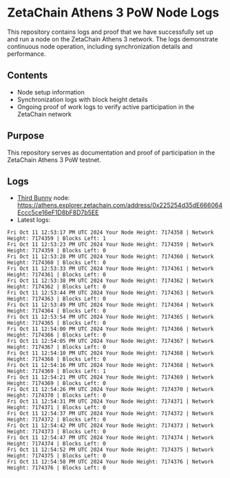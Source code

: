 # ZetaChain Athens 3 PoW Node Logs
This repository contains logs and proof that we have successfully set up and run a node on the ZetaChain Athens 3 network. The logs demonstrate continuous node operation, including synchronization details and performance.

## Contents
- Node setup information
- Synchronization logs with block height details
- Ongoing proof of work logs to verify active participation in the ZetaChain network

## Purpose
This repository serves as documentation and proof of participation in the ZetaChain Athens 3 PoW testnet.

## Logs

- [Third Bunny](https://thirdbunny.xyz/) node: https://athens.explorer.zetachain.com/address/0x225254d35dE666064Eccc5ce16eF1D8bF8D7b5EE
- Latest logs:
```
Fri Oct 11 12:53:17 PM UTC 2024 Your Node Height: 7174358 | Network Height: 7174359 | Blocks Left: 1
Fri Oct 11 12:53:23 PM UTC 2024 Your Node Height: 7174359 | Network Height: 7174359 | Blocks Left: 0
Fri Oct 11 12:53:28 PM UTC 2024 Your Node Height: 7174360 | Network Height: 7174360 | Blocks Left: 0
Fri Oct 11 12:53:33 PM UTC 2024 Your Node Height: 7174361 | Network Height: 7174361 | Blocks Left: 0
Fri Oct 11 12:53:38 PM UTC 2024 Your Node Height: 7174362 | Network Height: 7174362 | Blocks Left: 0
Fri Oct 11 12:53:44 PM UTC 2024 Your Node Height: 7174363 | Network Height: 7174363 | Blocks Left: 0
Fri Oct 11 12:53:49 PM UTC 2024 Your Node Height: 7174364 | Network Height: 7174364 | Blocks Left: 0
Fri Oct 11 12:53:54 PM UTC 2024 Your Node Height: 7174365 | Network Height: 7174365 | Blocks Left: 0
Fri Oct 11 12:54:00 PM UTC 2024 Your Node Height: 7174366 | Network Height: 7174366 | Blocks Left: 0
Fri Oct 11 12:54:05 PM UTC 2024 Your Node Height: 7174367 | Network Height: 7174367 | Blocks Left: 0
Fri Oct 11 12:54:10 PM UTC 2024 Your Node Height: 7174368 | Network Height: 7174368 | Blocks Left: 0
Fri Oct 11 12:54:16 PM UTC 2024 Your Node Height: 7174368 | Network Height: 7174369 | Blocks Left: 1
Fri Oct 11 12:54:21 PM UTC 2024 Your Node Height: 7174369 | Network Height: 7174369 | Blocks Left: 0
Fri Oct 11 12:54:26 PM UTC 2024 Your Node Height: 7174370 | Network Height: 7174370 | Blocks Left: 0
Fri Oct 11 12:54:31 PM UTC 2024 Your Node Height: 7174371 | Network Height: 7174371 | Blocks Left: 0
Fri Oct 11 12:54:37 PM UTC 2024 Your Node Height: 7174372 | Network Height: 7174372 | Blocks Left: 0
Fri Oct 11 12:54:42 PM UTC 2024 Your Node Height: 7174373 | Network Height: 7174373 | Blocks Left: 0
Fri Oct 11 12:54:47 PM UTC 2024 Your Node Height: 7174374 | Network Height: 7174374 | Blocks Left: 0
Fri Oct 11 12:54:52 PM UTC 2024 Your Node Height: 7174375 | Network Height: 7174375 | Blocks Left: 0
Fri Oct 11 12:54:58 PM UTC 2024 Your Node Height: 7174376 | Network Height: 7174376 | Blocks Left: 0
```
